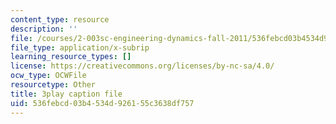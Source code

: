 ```yaml
---
content_type: resource
description: ''
file: /courses/2-003sc-engineering-dynamics-fall-2011/536febcd03b4534d926155c3638df757_iMz0LiqjFmE.vtt
file_type: application/x-subrip
learning_resource_types: []
license: https://creativecommons.org/licenses/by-nc-sa/4.0/
ocw_type: OCWFile
resourcetype: Other
title: 3play caption file
uid: 536febcd-03b4-534d-9261-55c3638df757
---
```

